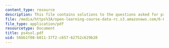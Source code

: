 ```yaml
---
content_type: resource
description: This file contains solutions to the questions asked for problem set 4.
file: /media/https%3A/open-learning-course-data-rc.s3.amazonaws.com/6-042j-mathematics-for-computer-science-fall-2005/56bb1f08b01137f2c65762752c629b20_ps4sol.pdf
file_type: application/pdf
resourcetype: Document
title: ps4sol.pdf
uid: 56bb1f08-b011-37f2-c657-62752c629b20
---
```

